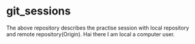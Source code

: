 # git_sessions
The above repository describes the practise session with local repository and remote repository(Origin).
Hai there I am local a computer user. 
